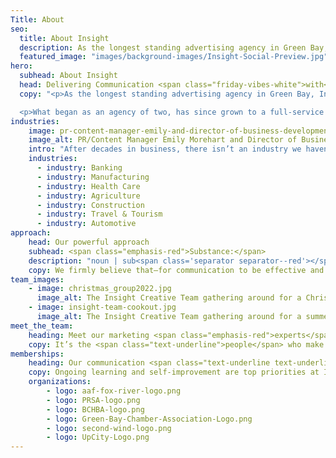 ```yaml
---
Title: About
seo:
  title: About Insight
  description: As the longest standing advertising agency in Green Bay, Insight Creative, Inc. has served clients in a wide variety of industries since 1988.
  featured_image: "images/background-images/Insight-Social-Preview.jpg"
hero:
  subhead: About Insight
  head: Delivering Communication <span class="friday-vibes-white">with</span> <span class="emphasis-red">substance</span> since 1988.
  copy: "<p>As the longest standing advertising agency in Green Bay, Insight Creative, Inc. has served clients in a wide variety of industries since President Jim von Hoff opened the agency with his wife, Monica, in 1988.</p>

  <p>What began as an agency of two, has since grown to a full-service team of talented employees each offering specialized skillsets. From the very beginning, Jim’s vision was to bring all services—design, media, writing, photography and more—under one roof. That’s still a defining characteristic of the agency today.</p>"
industries: 
    image: pr-content-manager-emily-and-director-of-business-development-niki-petit.jpg
    image_alt: PR/Content Manager Emily Morehart and Director of Business Development Niki Petit holding a copy of the press gazette
    intro: "After decades in business, there isn’t an industry we haven’t touched. But there are some we have extensive experience in, such as:"
    industries: 
      - industry: Banking 
      - industry: Manufacturing 
      - industry: Health Care 
      - industry: Agriculture 
      - industry: Construction 
      - industry: Travel & Tourism 
      - industry: Automotive
approach: 
    head: Our powerful approach
    subhead: <span class="emphasis-red">Substance:</span>
    description: "noun | sub<span class='separator separator--red'></span> stance | <span class='text-tertiary'>/ ’sub stəns/:</span> the quality of being <span class='text-secondary'>important</span> or <span class='text-secondary'>significant</span>."
    copy: We firmly believe that—for communication to be effective and easy to understand—we must provide substance. Too often, marketers rely on over-inflated language and fancy designs to “wow” their audiences. By using <strong><em>Communication with substance</em></strong>, we commit to meaningful dialogue. Every message Insight creates leads with the significant information audiences need to act. We believe that clear communication leads to effective communication, and effective communication leads to results!
team_images: 
    - image: christmas_group2022.jpg
      image_alt: The Insight Creative Team gathering around for a Christmas party
    - image: insight-team-cookout.jpg
      image_alt: The Insight Creative Team gathering around for a summer cookout
meet_the_team: 
    heading: Meet our marketing <span class="emphasis-red">experts</span>
    copy: It’s the <span class="text-underline">people</span> who make Insight unique and especially capable. Each team member brings specialized skills. Together, we make marketing an efficient, effective and overall positive experience.
memberships:
    heading: Our communication <span class="text-underline text-underline--tertiary">connections</span>
    copy: Ongoing learning and self-improvement are top priorities at Insight. That’s why we proudly hold memberships in the following professional communities. These relationships help us keep pace with the latest ethical and technical industry standards, lend our own expertise to others and ultimately enhance our work. 
    organizations: 
        - logo: aaf-fox-river-logo.png
        - logo: PRSA-logo.png
        - logo: BCHBA-logo.png
        - logo: Green-Bay-Chamber-Association-Logo.png
        - logo: second-wind-logo.png
        - logo: UpCity-Logo.png
---
```

